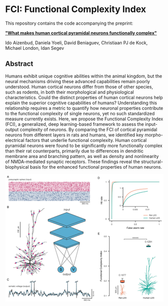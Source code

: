 # FCI: Functional Complexity Index

This repository contains the code accompanying the preprint:

**["What makes human cortical pyramidal neurons functionally complex"](https://www.biorxiv.org/content/10.1101/2024.12.17.628883v1)**

Ido Aizenbud, Daniela Yoeli, David Beniaguev, Christiaan PJ de Kock, Michael London, Idan Segev

## Abstract
Humans exhibit unique cognitive abilities within the animal kingdom, but the neural mechanisms driving these advanced capabilities remain poorly understood. Human cortical neurons differ from those of other species, such as rodents, in both their morphological and physiological characteristics. Could the distinct properties of human cortical neurons help explain the superior cognitive capabilities of humans? Understanding this relationship requires a metric to quantify how neuronal properties contribute to the functional complexity of single neurons, yet no such standardized measure currently exists. Here, we propose the Functional Complexity Index (FCI), a generalized, deep learning-based framework to assess the input-output complexity of neurons. By comparing the FCI of cortical pyramidal neurons from different layers in rats and humans, we identified key morpho-electrical factors that underlie functional complexity. Human cortical pyramidal neurons were found to be significantly more functionally complex than their rat counterparts, primarily due to differences in dendritic membrane area and branching pattern, as well as density and nonlinearity of NMDA-mediated synaptic receptors. These findings reveal the structural-biophysical basis for the enhanced functional properties of human neurons.

![](fig1.png)

